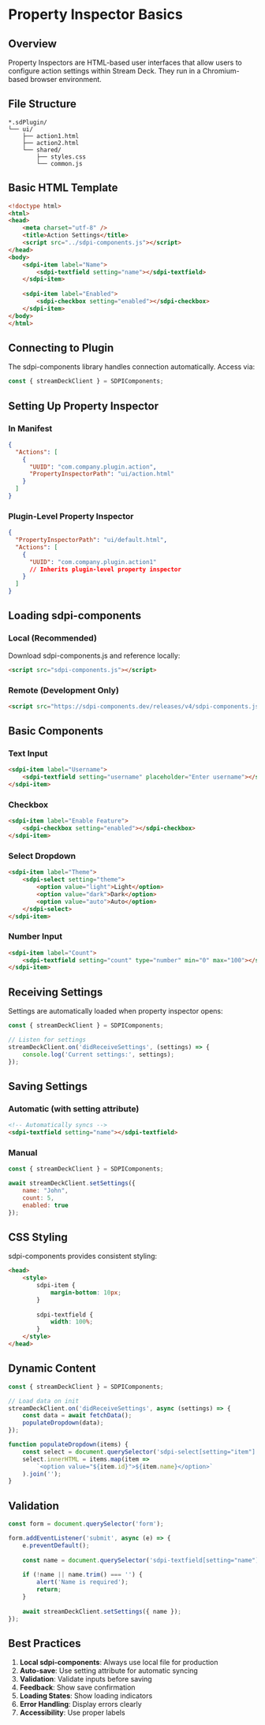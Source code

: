 # Property Inspector Basics

## Overview

Property Inspectors are HTML-based user interfaces that allow users to configure action settings within Stream Deck. They run in a Chromium-based browser environment.

## File Structure

```
*.sdPlugin/
└── ui/
    ├── action1.html
    ├── action2.html
    └── shared/
        ├── styles.css
        └── common.js
```

## Basic HTML Template

```html
<!doctype html>
<html>
<head>
    <meta charset="utf-8" />
    <title>Action Settings</title>
    <script src="../sdpi-components.js"></script>
</head>
<body>
    <sdpi-item label="Name">
        <sdpi-textfield setting="name"></sdpi-textfield>
    </sdpi-item>
    
    <sdpi-item label="Enabled">
        <sdpi-checkbox setting="enabled"></sdpi-checkbox>
    </sdpi-item>
</body>
</html>
```

## Connecting to Plugin

The sdpi-components library handles connection automatically. Access via:

```javascript
const { streamDeckClient } = SDPIComponents;
```

## Setting Up Property Inspector

### In Manifest

```json
{
  "Actions": [
    {
      "UUID": "com.company.plugin.action",
      "PropertyInspectorPath": "ui/action.html"
    }
  ]
}
```

### Plugin-Level Property Inspector

```json
{
  "PropertyInspectorPath": "ui/default.html",
  "Actions": [
    {
      "UUID": "com.company.plugin.action1"
      // Inherits plugin-level property inspector
    }
  ]
}
```

## Loading sdpi-components

### Local (Recommended)

Download sdpi-components.js and reference locally:

```html
<script src="sdpi-components.js"></script>
```

### Remote (Development Only)

```html
<script src="https://sdpi-components.dev/releases/v4/sdpi-components.js"></script>
```

## Basic Components

### Text Input

```html
<sdpi-item label="Username">
    <sdpi-textfield setting="username" placeholder="Enter username"></sdpi-textfield>
</sdpi-item>
```

### Checkbox

```html
<sdpi-item label="Enable Feature">
    <sdpi-checkbox setting="enabled"></sdpi-checkbox>
</sdpi-item>
```

### Select Dropdown

```html
<sdpi-item label="Theme">
    <sdpi-select setting="theme">
        <option value="light">Light</option>
        <option value="dark">Dark</option>
        <option value="auto">Auto</option>
    </sdpi-select>
</sdpi-item>
```

### Number Input

```html
<sdpi-item label="Count">
    <sdpi-textfield setting="count" type="number" min="0" max="100"></sdpi-textfield>
</sdpi-item>
```

## Receiving Settings

Settings are automatically loaded when property inspector opens:

```javascript
const { streamDeckClient } = SDPIComponents;

// Listen for settings
streamDeckClient.on('didReceiveSettings', (settings) => {
    console.log('Current settings:', settings);
});
```

## Saving Settings

### Automatic (with setting attribute)

```html
<!-- Automatically syncs -->
<sdpi-textfield setting="name"></sdpi-textfield>
```

### Manual

```javascript
const { streamDeckClient } = SDPIComponents;

await streamDeckClient.setSettings({
    name: "John",
    count: 5,
    enabled: true
});
```

## CSS Styling

sdpi-components provides consistent styling:

```html
<head>
    <style>
        sdpi-item {
            margin-bottom: 10px;
        }
        
        sdpi-textfield {
            width: 100%;
        }
    </style>
</head>
```

## Dynamic Content

```javascript
const { streamDeckClient } = SDPIComponents;

// Load data on init
streamDeckClient.on('didReceiveSettings', async (settings) => {
    const data = await fetchData();
    populateDropdown(data);
});

function populateDropdown(items) {
    const select = document.querySelector('sdpi-select[setting="item"]');
    select.innerHTML = items.map(item => 
        `<option value="${item.id}">${item.name}</option>`
    ).join('');
}
```

## Validation

```javascript
const form = document.querySelector('form');

form.addEventListener('submit', async (e) => {
    e.preventDefault();
    
    const name = document.querySelector('sdpi-textfield[setting="name"]').value;
    
    if (!name || name.trim() === '') {
        alert('Name is required');
        return;
    }
    
    await streamDeckClient.setSettings({ name });
});
```

## Best Practices

1. **Local sdpi-components**: Always use local file for production
2. **Auto-save**: Use setting attribute for automatic syncing
3. **Validation**: Validate inputs before saving
4. **Feedback**: Show save confirmation
5. **Loading States**: Show loading indicators
6. **Error Handling**: Display errors clearly
7. **Accessibility**: Use proper labels
